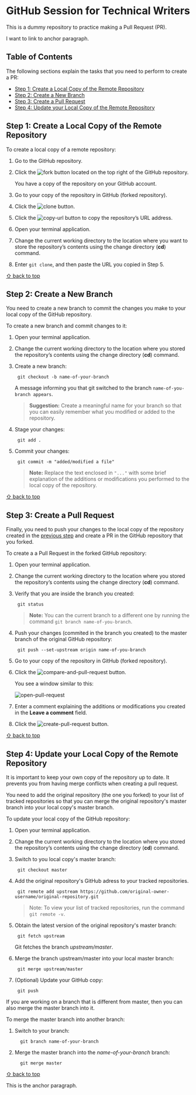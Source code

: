 # GitHub Session for Technical Writers

This is a dummy repository to practice making a Pull Request (PR).

I want to link to <a href="#anchor" style="text-decoration: none">anchor</a> paragraph.

## Table of Contents

The following sections explain the tasks that you need to perform to create a PR:

* [Step 1: Create a Local Copy of the Remote Repository](#step-1-create-a-local-copy-of-the-remote-repository)
* [Step 2: Create a New Branch](#step-2-create-a-new-branch)
* [Step 3: Create a Pull Request](#step-3-create-a-pull-request)
* [Step 4: Update your Local Copy of the Remote Repository](#step-4-update-your-local-copy-of-the-remote-repository)

## Step 1: Create a Local Copy of the Remote Repository

To create a local copy of a remote repository:

1. Go to the GitHub repository.
1. Click the ![fork](images/fork.png) button located on the top right of the GitHub repository.

    You have a copy of the repository on your GitHub account.

1. Go to your copy of the repository in GitHub (forked repository).
1. Click the ![clone](images/clone-or-download.png) button.
1. Click the ![copy-url](images/copy-url.png) button to copy the repository’s URL address.
1. Open your terminal application.
1. Change the current working directory to the location where you want to store the repository’s contents using the change directory (**cd**) command.
1. Enter `git clone`, and then paste the URL you copied in Step 5. 

[⇧ back to top](#table-of-contents)

## Step 2: Create a New Branch
You need to create a new branch to commit the changes you make to your local copy of the GitHub repository. 

To create a new branch and commit changes to it:

1. Open your terminal application.
1. Change the current working directory to the location where you stored the repository’s contents using the change directory (**cd**) command.
1. Create a new branch:
   
   ```
    git checkout -b name-of-your-branch
   ```
   
     A message informing you that git switched to the branch `name-of-you-branch appears`.
   
   > **Suggestion:** Create a meaningful name for your branch so that you can easily remember what you modified or added to the repository.

1. Stage your changes:

   ```
    git add .
   ```

1. Commit your changes:

   ```
    git commit -m "added/modified a file"
   ```
   >**Note:** Replace the text enclosed in `"..."` with some brief explanation of the additions or modifications you performed to the local copy of the repository.

[⇧ back to top](#table-of-contents)

## Step 3: Create a Pull Request
Finally, you need to push your changes to the local copy of the repository created in the [previous step](#step-2-create-a-new-branch) and create a PR in the GitHub repository that you forked.

To create a a Pull Request in the forked GitHub repository:

1. Open your terminal application.
1. Change the current working directory to the location where you stored the repository’s contents using the change directory (**cd**) command.
1. Verify that you are inside the branch you created:

   ```
    git status
   ```

   >**Note:** You can the current branch to a different one by running the command `git branch name-of-you-branch`.

1. Push your changes (commited in the branch you created) to the master branch of the original GitHub repository:

   ```
    git push --set-upstream origin name-of-you-branch
   ```

1. Go to your copy of the repository in GitHub (forked repository).
1. Click the ![compare-and-pull-request](images/compare-and-pull-request.png) button.

   You see a window similar to this:

    ![open-pull-request](images/open-pull-request.png)

1. Enter a comment explaining the additions or modifications you created in the **Leave a comment** field.
1. Click the ![create-pull-request](images/create-pull-request.png) button.

[⇧ back to top](#table-of-contents)

## Step 4: Update your Local Copy of the Remote Repository

It is important to keep your own copy of the repository up to date. It prevents you from having merge conflicts when creating a pull request.

You need to add the original repository (the one you forked) to your list of tracked repositories so that you can merge the original repository's master branch into your local copy's master branch. 

To update your local copy of the GitHub repository:

1. Open your terminal application.
1. Change the current working directory to the location where you stored the repository’s contents using the change directory (**cd**) command.
1. Switch to you local copy's master branch:
   
   ```
    git checkout master
   ```

1. Add the original repository's GitHub adress to your tracked repositories.

   ```
    git remote add upstream https://github.com/original-owner-username/original-repository.git
   ```
   >Note: To view your list of tracked repositories, run the command `git remote -v`.

1. Obtain the latest version of the original repository's master branch:

   ```
    git fetch upstream
   ```

   Git fetches the branch *upstream/master*.

1. Merge the branch upstream/master into your local master branch:

   ```
    git merge upstream/master
   ```

1. (Optional) Update your GitHub copy:

    ```
     git push
    ```

If you are working on a branch that is different from master, then you can also merge the master branch into it.

To merge the master branch into another branch:

1. Switch to your branch:

   ```
     git branch name-of-your-branch
    ```

1. Merge the master branch into the *name-of-your-branch* branch:

   ```
     git merge master
    ```


[⇧ back to top](#table-of-contents)

<a name="anchor" style="text-decoration: none">This is the anchor paragraph.</a>